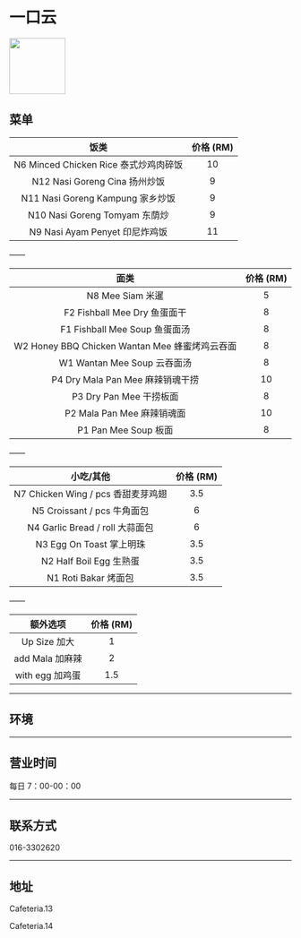 # 一口云

<img src="https://img.xmummap.com/ly3_yun_logo.webp" width="100" height="100" >

## 菜单

|                 饭类                  | 价格 (RM) |
| :-----------------------------------: | :-------: |
| N6 Minced Chicken Rice 泰式炒鸡肉碎饭 |    10     |
|     N12 Nasi Goreng Cina 扬州炒饭     |     9     |
|   N11 Nasi Goreng Kampung 家乡炒饭    |     9     |
|     N10 Nasi Goreng Tomyam 东荫炒     |     9     |
|    N9 Nasi Ayam Penyet 印尼炸鸡饭     |    11     |

——

|                      面类                      | 价格 (RM) |
| :--------------------------------------------: | :-------: |
|                N8 Mee Siam 米暹                |     5     |
|          F2 Fishball Mee Dry 鱼蛋面干          |     8     |
|         F1 Fishball Mee Soup 鱼蛋面汤          |     8     |
| W2 Honey BBQ Chicken Wantan Mee 蜂蜜烤鸡云吞面 |     8     |
|          W1 Wantan Mee Soup 云吞面汤           |     8     |
|        P4 Dry Mala Pan Mee 麻辣销魂干捞        |    10     |
|            P3 Dry Pan Mee 干捞板面             |     8     |
|           P2 Mala Pan Mee 麻辣销魂面           |    10     |
|              P1 Pan Mee Soup 板面              |     8     |

——

|             小吃/其他              | 价格 (RM) |
| :--------------------------------: | :-------: |
| N7 Chicken Wing / pcs 香甜麦芽鸡翅 |    3.5    |
|    N5 Croissant / pcs 牛角面包     |     6     |
|  N4 Garlic Bread / roll 大蒜面包   |     6     |
|      N3 Egg On Toast 掌上明珠      |    3.5    |
|      N2 Half Boil Egg 生熟蛋       |    3.5    |
|        N1 Roti Bakar 烤面包        |    3.5    |

——

|    额外选项     | 价格 (RM) |
| :-------------: | :-------: |
|  Up Size 加大   |     1     |
| add Mala 加麻辣 |     2     |
| with egg 加鸡蛋 |    1.5    |

---

## 环境

---

## 营业时间

每日 7：00-00：00

---

## 联系方式

016-3302620

---

## 地址

Cafeteria.13

Cafeteria.14
